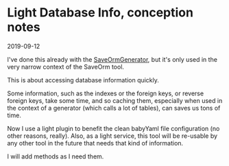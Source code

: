 Light Database Info, conception notes
===================
2019-09-12


I've done this already with the [SaveOrmGenerator](https://github.com/lingtalfi/SaveOrm/blob/master/Generator/SaveOrmGenerator.php), 
but it's only used in the very narrow context of the SaveOrm tool. 

This is about accessing database information quickly.

Some information, such as the indexes or the foreign keys, or reverse foreign keys, take some time, and so 
caching them, especially when used in the context of a generator (which calls a lot of tables), can saves us tons of time.


Now I use a light plugin to benefit the clean babyYaml file configuration (no other reasons, really).
Also, as a light service, this tool will be re-usable by any other tool in the future that needs that kind of information.

I will add methods as I need them.







